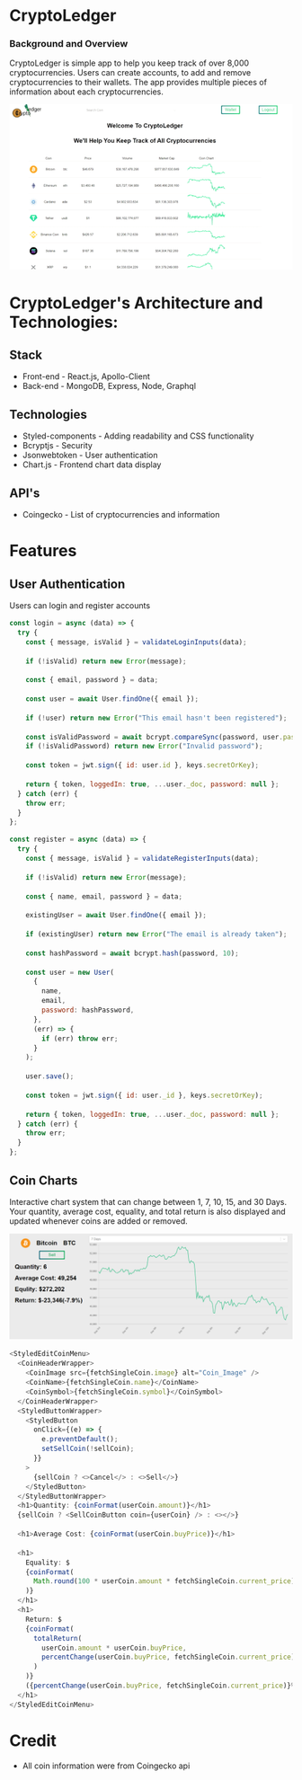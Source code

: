 # CryptoLedger

### Background and Overview

CryptoLedger is simple app to help you keep track of over 8,000 cryptocurrencies. Users can create accounts, to add and remove cryptocurrencies to their wallets. The app provides multiple pieces of information about each cryptocurrencies.



![alt text](https://github.com/JoncarlosT/CryptoLedger-V2/blob/Main/client/public/github/LandingPageDisplay.gif)

# CryptoLedger's Architecture and Technologies:

## Stack

- Front-end - React.js, Apollo-Client
- Back-end - MongoDB, Express, Node, Graphql

## Technologies

- Styled-components - Adding readability and CSS functionality
- Bcryptjs - Security
- Jsonwebtoken - User authentication
- Chart.js - Frontend chart data display

## API's

- Coingecko - List of cryptocurrencies and information

# Features

## User Authentication

Users can login and register accounts

```javascript
const login = async (data) => {
  try {
    const { message, isValid } = validateLoginInputs(data);

    if (!isValid) return new Error(message);

    const { email, password } = data;

    const user = await User.findOne({ email });

    if (!user) return new Error("This email hasn't been registered");

    const isValidPassword = await bcrypt.compareSync(password, user.password);
    if (!isValidPassword) return new Error("Invalid password");

    const token = jwt.sign({ id: user.id }, keys.secretOrKey);

    return { token, loggedIn: true, ...user._doc, password: null };
  } catch (err) {
    throw err;
  }
};
```

```javascript
const register = async (data) => {
  try {
    const { message, isValid } = validateRegisterInputs(data);

    if (!isValid) return new Error(message);

    const { name, email, password } = data;

    existingUser = await User.findOne({ email });

    if (existingUser) return new Error("The email is already taken");

    const hashPassword = await bcrypt.hash(password, 10);

    const user = new User(
      {
        name,
        email,
        password: hashPassword,
      },
      (err) => {
        if (err) throw err;
      }
    );

    user.save();

    const token = jwt.sign({ id: user._id }, keys.secretOrKey);

    return { token, loggedIn: true, ...user._doc, password: null };
  } catch (err) {
    throw err;
  }
};
```

## Coin Charts

Interactive chart system that can change between 1, 7, 10, 15, and 30 Days. Your quantity, average cost, equality, and total return is also displayed and updated whenever coins are added or removed.

![alt text](https://github.com/JoncarlosT/CryptoLedger-V2/blob/Main/client/public/github/coinchart.PNG)

```javascript
<StyledEditCoinMenu>
  <CoinHeaderWrapper>
    <CoinImage src={fetchSingleCoin.image} alt="Coin_Image" />
    <CoinName>{fetchSingleCoin.name}</CoinName>
    <CoinSymbol>{fetchSingleCoin.symbol}</CoinSymbol>
  </CoinHeaderWrapper>
  <StyledButtonWrapper>
    <StyledButton
      onClick={(e) => {
        e.preventDefault();
        setSellCoin(!sellCoin);
      }}
    >
      {sellCoin ? <>Cancel</> : <>Sell</>}
    </StyledButton>
  </StyledButtonWrapper>
  <h1>Quantity: {coinFormat(userCoin.amount)}</h1>
  {sellCoin ? <SellCoinButton coin={userCoin} /> : <></>}

  <h1>Average Cost: {coinFormat(userCoin.buyPrice)}</h1>

  <h1>
    Equality: $
    {coinFormat(
      Math.round(100 * userCoin.amount * fetchSingleCoin.current_price) / 100
    )}
  </h1>
  <h1>
    Return: $
    {coinFormat(
      totalReturn(
        userCoin.amount * userCoin.buyPrice,
        percentChange(userCoin.buyPrice, fetchSingleCoin.current_price)
      )
    )}
    ({percentChange(userCoin.buyPrice, fetchSingleCoin.current_price)}%)
  </h1>
</StyledEditCoinMenu>
```

# Credit

- All coin information were from Coingecko api
